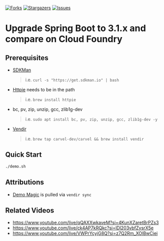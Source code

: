 [![Forks][forks-shield]][forks-url]
[![Stargazers][stars-shield]][stars-url]
[![Issues][issues-shield]][issues-url]

# Upgrade Spring Boot to 3.1.x and compare on Cloud Foundry

## Prerequisites
- [SDKMan](https://sdkman.io/install)
  > i.e. `curl -s "https://get.sdkman.io" | bash`
- [Httpie](https://httpie.io/) needs to be in the path
  > i.e. `brew install httpie`
- bc, pv, zip, unzip, gcc, zlib1g-dev
  > i.e. `sudo apt install bc, pv, zip, unzip, gcc, zlib1g-dev -y`
- [Vendir](https://carvel.dev/vendir/)
  > i.e. `brew tap carvel-dev/carvel && brew install vendir`

## Quick Start
```bash
./demo.sh
```

## Attributions
- [Demo Magic](https://github.com/paxtonhare/demo-magic) is pulled via `vendir sync`

## Related Videos

- https://www.youtube.com/live/qQAXXwkaveM?si=4KunXZaretBrPZs3
- https://www.youtube.com/live/ck4AP7kRQkc?si=lDl203vbfZysrX5e
- https://www.youtube.com/live/VWPrYcyjG8Q?si=z7Q2Rm_XOlBwCiei

<!-- MARKDOWN LINKS & IMAGES -->
<!-- https://www.markdownguide.org/basic-syntax/#reference-style-links -->
[forks-shield]: https://img.shields.io/github/forks/dashaun/openrewrite-upgradespringboot_3_1-cloudfoundry.svg?style=for-the-badge
[forks-url]: https://github.com/dashaun/openrewrite-upgradespringboot_3_1-cloudfoundry/forks
[stars-shield]: https://img.shields.io/github/stars/dashaun/openrewrite-upgradespringboot_3_1-cloudfoundry.svg?style=for-the-badge
[stars-url]: https://github.com/dashaun/openrewrite-upgradespringboot_3_1-cloudfoundry/stargazers
[issues-shield]: https://img.shields.io/github/issues/dashaun/openrewrite-upgradespringboot_3_1-cloudfoundry.svg?style=for-the-badge
[issues-url]: https://github.com/dashaun/openrewrite-upgradespringboot_3_1-cloudfoundry/issues
